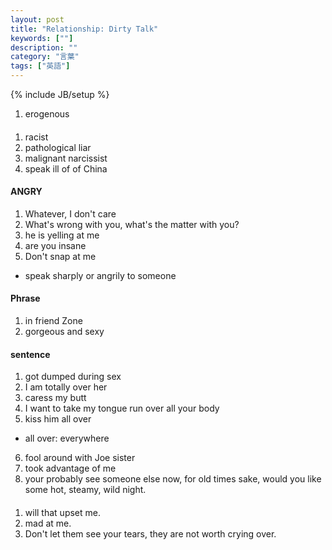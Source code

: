 ```yaml
---
layout: post
title: "Relationship: Dirty Talk"
keywords: [""]
description: ""
category: "言葉"
tags: ["英語"]
---
```

{% include JB/setup %}

1. erogenous


####
1. racist
2. pathological liar
3. malignant narcissist
4. speak ill of of China

####  ANGRY
1. Whatever, I don't care
2. What's wrong with you, what's the matter with you?
3. he is yelling at me
4. are you insane
5. Don't snap at me
- speak sharply or angrily to someone


#### Phrase 
1. in friend Zone
2. gorgeous and sexy



#### sentence
1. got dumped during sex
2. I am totally over her
3. caress my butt
4. I want to take my tongue run over all your body
5. kiss him all over
- all over: everywhere
6. fool around with Joe sister
7. took advantage of me
8. your probably see someone else now, for old times sake, would you like some
   hot, steamy, wild night.

####
1. will that upset me.
2. mad at me.
3. Don't let them see your tears, they are not worth crying over.

